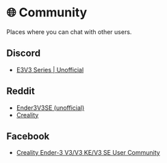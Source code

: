 # 🌐 Community

Places where you can chat with other users.

## Discord

* [E3V3 Series | Unofficial](https://discord.gg/gYyN3zJEW6)

## Reddit

* [Ender3V3SE (unofficial)](https://www.reddit.com/r/Ender3V3SE/)
* [Creality](https://www.reddit.com/r/Creality/)

## Facebook

* [Creality Ender-3 V3/V3 KE/V3 SE User Community](https://www.facebook.com/groups/347538964267031)
